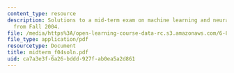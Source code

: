 ```yaml
---
content_type: resource
description: Solutions to a mid-term exam on machine learning and neural networks
  from Fall 2004.
file: /media/https%3A/open-learning-course-data-rc.s3.amazonaws.com/6-867-machine-learning-fall-2006/ca7a3e3f6a26bddd927fab0ea5a2d861_midterm_f04soln.pdf
file_type: application/pdf
resourcetype: Document
title: midterm_f04soln.pdf
uid: ca7a3e3f-6a26-bddd-927f-ab0ea5a2d861
---
```

